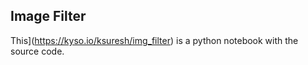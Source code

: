 ## Image Filter

This](https://kyso.io/ksuresh/img_filter) is a python notebook with the source code.
